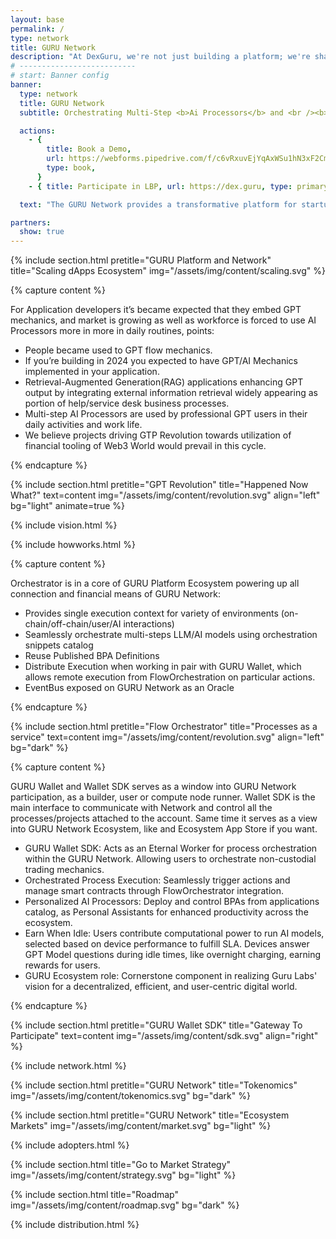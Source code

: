 ```yaml
---
layout: base
permalink: /
type: network
title: GURU Network
description: "At DexGuru, we're not just building a platform; we're shaping the future of blockchain technology. From our origins as a pioneering Dex Aggregator to our evolution into a comprehensive AI-enhanced blockchain ecosystem, DexGuru stands at the forefront of innovation, ready to unlock the full potential of decentralized applications for developers, AI enthusiasts, and blockchain believers alike."
# --------------------------
# start: Banner config
banner:
  type: network
  title: GURU Network
  subtitle: Orchestrating Multi-Step <b>Ai Processors</b> and <br /><b>RAG</b>(Retrieval-Augmented Generation) Applications OnChain

  actions:
    - {
        title: Book a Demo,
        url: https://webforms.pipedrive.com/f/c6vRxuvEjYqAxWSu1hN3xF2Cm5KyUtB66yKiko2wxKvPIs2J5R6mPJUV3oMdjnoHpF,
        type: book,
      }
    - { title: Participate in LBP, url: https://dex.guru, type: primary }

  text: "The GURU Network provides a transformative platform for startup innovators and dApp builders, integrating AI and blockchain technologies to simplify the development process and operations of startup as a business."

partners:
  show: true
---
```


{% include section.html pretitle="GURU Platform and Network" title="Scaling dApps Ecosystem" img="/assets/img/content/scaling.svg" %}

<!-- REVOLUTION SECTION -->

{% capture content %}

For Application developers it’s became expected that they embed GPT mechanics, and market is growing as well as workforce is forced to use AI Processors more in more in daily routines, points:

- People became used to GPT flow mechanics.
- If you’re building in 2024 you expected to have GPT/AI Mechanics implemented in your application.
- Retrieval-Augmented Generation(RAG) applications enhancing GPT output by integrating external information retrieval widely appearing as portion of help/service desk business processes.
- Multi-step AI Processors are used by professional GPT users in their daily activities and work life.
- We believe projects driving GTP Revolution towards utilization of financial tooling of Web3 World would prevail in this cycle.

{% endcapture %}

{% include section.html pretitle="GPT Revolution" title="Happened Now What?" text=content  img="/assets/img/content/revolution.svg" align="left" bg="light" animate=true %}

<!-- / REVOLUTION SECTION -->

{% include vision.html %}

{% include howworks.html %}

<!-- ORCHESTRATOR SECTION -->

{% capture content %}

Orchestrator is in a core of GURU Platform Ecosystem powering up all connection and financial means of GURU Network:

- Provides single execution context for variety of environments (on-chain/off-chain/user/AI interactions)
- Seamlessly orchestrate multi-steps LLM/AI models using orchestration snippets catalog
- Reuse Published BPA Definitions
- Distribute Execution when working in pair with GURU Wallet, which allows remote execution from FlowOrchestration on particular actions.
- EventBus exposed on GURU Network as an Oracle

{% endcapture %}

{% include section.html pretitle="Flow Orchestrator" title="Processes as a service" text=content  img="/assets/img/content/revolution.svg" align="left" bg="dark" %}

<!-- / ORCHESTRATOR SECTION -->

<!-- SDK SECTION -->

{% capture content %}

GURU Wallet and Wallet SDK serves as a window into GURU Network participation, as a builder, user or compute node runner. Wallet SDK is the main interface to communicate with Network and control all the processes/projects attached to the account. Same time it serves as a view into GURU Network Ecosystem, like and Ecosystem App Store if you want.

- GURU Wallet SDK: Acts as an Eternal Worker for process orchestration within the GURU Network. Allowing users to orchestrate non-custodial trading mechanics.
- Orchestrated Process Execution: Seamlessly trigger actions and manage smart contracts through FlowOrchestrator integration.
- Personalized AI Processors: Deploy and control BPAs from applications catalog, as Personal Assistants for enhanced productivity across the ecosystem.
- Earn When Idle: Users contribute computational power to run AI models, selected based on device performance to fulfill SLA. Devices answer GPT Model questions during idle times, like overnight charging, earning rewards for users.
- GURU Ecosystem role: Cornerstone component in realizing Guru Labs' vision for a decentralized, efficient, and user-centric digital world.

{% endcapture %}

{% include section.html pretitle="GURU Wallet SDK" title="Gateway To Participate" text=content img="/assets/img/content/sdk.svg" align="right"  %}

<!-- / SDK SECTION -->

{% include network.html  %}

{% include section.html pretitle="GURU Network" title="Tokenomics" img="/assets/img/content/tokenomics.svg" bg="dark" %}

{% include section.html pretitle="GURU Network" title="Ecosystem Markets" img="/assets/img/content/market.svg" bg="light" %}

{% include adopters.html %}

{% include section.html title="Go to Market Strategy" img="/assets/img/content/strategy.svg" bg="light" %}

{% include section.html title="Roadmap" img="/assets/img/content/roadmap.svg" bg="dark"  %}

{% include distribution.html  %}
